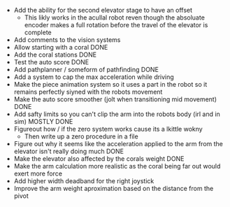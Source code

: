- Add the ability for the second elevator stage to have an offset
  - This likly works in the acullal robot reven though the absoluate encoder makes a full rotation before the travel of the elevator is complete
- Add comments to the vision systems
- Allow starting with a coral DONE
- Add the coral stations DONE
- Test the auto score DONE
- Add pathplanner / someform of pathfinding  DONE
- Add a system to cap the max acceleration while driving
- Make the piece animation system so it uses a part in the robot so it remains perfectly siyned with the robots movement
- Make the auto score smoother (jolt when transitioning mid movement) DONE
- Add safty limits so you can't clip the arm into the robots body (irl and in sim) MOSTLY DONE
- Figureout how / if the zero system works cause its a lkittle wokny
  - Then write up a zero procedure in a file
- Figure out why it seems like the acceleration applied to the arm from the elevator isn't really doing much  DONE
- Make the elevator also affected by the corals weight  DONE
- Make the arm calculation more realistic as the coral being far out would exert more force
- Add higher width deadband for the right joystick
- Improve the arm weight aproximation based on the distance from the pivot